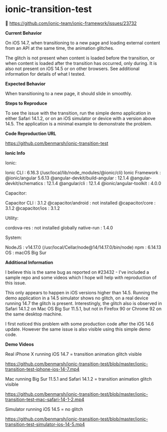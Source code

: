 # ionic-transition-test

🔗 https://github.com/ionic-team/ionic-framework/issues/23732

**Current Behavior**

On iOS 14.7, when transitioning to a new page and loading external content from an API at the same time, the animation glitches.

The glitch is not present when content is loaded before the transition, or when content is loaded after the transition has occurred, only during. It is also not present on iOS 14.5 or on other browsers. See additional information for details of what I tested.

**Expected Behavior**

When transitioning to a new page, it should slide in smoothly.

**Steps to Reproduce**

To see the issue with the transition, run the simple demo application in either Safari 14.1.2, or on an iOS simulator or device with a version above 14.5. The application is a minimal example to demonstrate the problem.

**Code Reproduction URL**

https://github.com/benmarsh/ionic-transition-test

**Ionic Info**

Ionic:

Ionic CLI : 6.16.3 (/usr/local/lib/node_modules/@ionic/cli)
Ionic Framework : @ionic/angular 5.6.13
@angular-devkit/build-angular : 12.1.4
@angular-devkit/schematics : 12.1.4
@angular/cli : 12.1.4
@ionic/angular-toolkit : 4.0.0

Capacitor:

Capacitor CLI : 3.1.2
@capacitor/android : not installed
@capacitor/core : 3.1.2
@capacitor/ios : 3.1.2

Utility:

cordova-res : not installed globally
native-run : 1.4.0

System:

NodeJS : v14.17.0 (/usr/local/Cellar/node@14/14.17.0/bin/node)
npm : 6.14.13
OS : macOS Big Sur

**Additional Information**

I believe this is the same bug as reported on #23432 - I've included a sample repo and some videos which I hope will help with reproduction of this issue.

This only appears to happen in iOS versions higher than 14.5. Running the demo application in a 14.5 simulator shows no glitch, on a real device running 14.7 the glitch is present. Interestingly, the glitch also is observed in Safari 14.1.2 on Mac OS Big Sur 11.5.1, but not in Firefox 90 or Chrome 92 on the same desktop machine.

I first noticed this problem with some production code after the iOS 14.6 update. However the same issue is also visible using this simple demo code.

**Demo Videos**

Real iPhone X running iOS 14.7 = transition animation glitch visible

https://github.com/benmarsh/ionic-transition-test/blob/master/ionic-transition-test-iphone-ios-14-7.mp4

Mac running Big Sur 11.5.1 and Safari 14.1.2 = transition animation glitch visible

https://github.com/benmarsh/ionic-transition-test/blob/master/ionic-transition-test-mac-safari-14-1-2.mp4

Simulator running iOS 14.5 = no glitch

https://github.com/benmarsh/ionic-transition-test/blob/master/ionic-transition-test-simulator-ios-14-5.mp4
